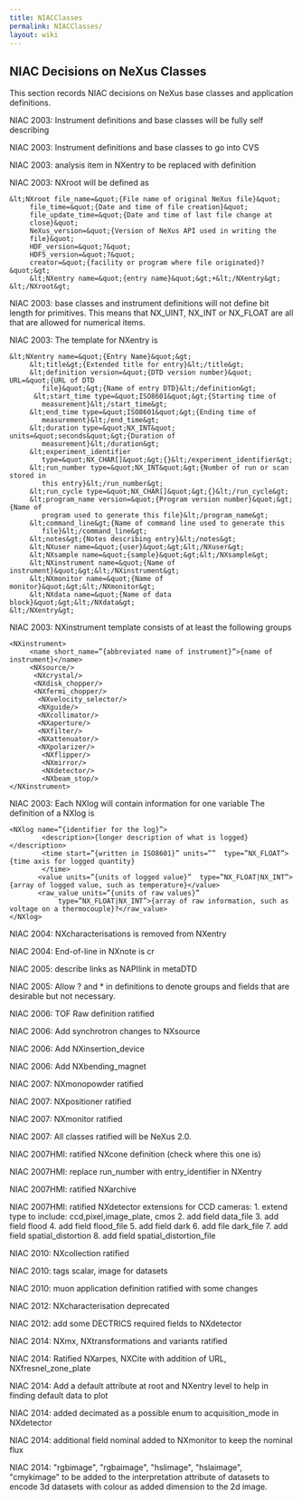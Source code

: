 ```yaml
---
title: NIACClasses
permalink: NIACClasses/
layout: wiki
---
```


NIAC Decisions on NeXus Classes
-------------------------------

This section records NIAC decisions on NeXus base classes and
application definitions.

NIAC 2003: Instrument definitions and base classes will be fully self
describing

NIAC 2003: Instrument definitions and base classes to go into CVS

NIAC 2003: analysis item in NXentry to be replaced with definition

NIAC 2003: NXroot will be defined as

    &lt;NXroot file_name=&quot;{File name of original NeXus file}&quot;
         file_time=&quot;{Date and time of file creation}&quot;
         file_update_time=&quot;{Date and time of last file change at
         close}&quot;
         NeXus_version=&quot;{Version of NeXus API used in writing the
         file}&quot;
         HDF_version=&quot;?&quot;
         HDF5_version=&quot;?&quot;
         creator=&quot;{facility or program where file originated}?&quot;&gt;
         &lt;NXentry name=&quot;{entry name}&quot;&gt;+&lt;/NXentry&gt;
    &lt;/NXroot&gt;

NIAC 2003: base classes and instrument definitions will not define bit
length for primitives. This means that NX\_UINT, NX\_INT or NX\_FLOAT
are all that are allowed for numerical items.

NIAC 2003: The template for NXentry is

    &lt;NXentry name=&quot;{Entry Name}&quot;&gt;
         &lt;title&gt;{Extended title for entry}&lt;/title&gt;
         &lt;definition version=&quot;{DTD version number}&quot; URL=&quot;{URL of DTD
            file}&quot;&gt;{Name of entry DTD}&lt;/definition&gt;
          &lt;start_time type=&quot;ISO8601&quot;&gt;{Starting time of
            measurement}&lt;/start_time&gt;
         &lt;end_time type=&quot;ISO8601&quot;&gt;{Ending time of
            measurement}&lt;/end_time&gt;
         &lt;duration type=&quot;NX_INT&quot; units=&quot;seconds&quot;&gt;{Duration of
            measurement}&lt;/duration&gt;
         &lt;experiment_identifier
            type=&quot;NX_CHAR[]&quot;&gt;{}&lt;/experiment_identifier&gt;
         &lt;run_number type=&quot;NX_INT&quot;&gt;{Number of run or scan stored in
            this entry}&lt;/run_number&gt;
         &lt;run_cycle type=&quot;NX_CHAR[]&quot;&gt;{}&lt;/run_cycle&gt;
         &lt;program_name version=&quot;{Program version number}&quot;&gt;{Name of
            program used to generate this file}&lt;/program_name&gt;
         &lt;command_line&gt;{Name of command line used to generate this
            file}&lt;/command_line&gt;
         &lt;notes&gt;{Notes describing entry}&lt;/notes&gt;
         &lt;NXuser name=&quot;{user}&quot;&gt;&lt;/NXuser&gt;
         &lt;NXsample name=&quot;{sample}&quot;&gt;&lt;/NXsample&gt;
         &lt;NXinstrument name=&quot;{Name of instrument}&quot;&gt;&lt;/NXinstrument&gt;
         &lt;NXmonitor name=&quot;{Name of monitor}&quot;&gt;&lt;/NXmonitor&gt;
         &lt;NXdata name=&quot;{Name of data block}&quot;&gt;&lt;/NXdata&gt;
    &lt;/NXentry&gt;

NIAC 2003: NXinstrument template consists of at least the following
groups

    <NXinstrument> 
         <name short_name=”{abbreviated name of instrument}”>{name of instrument}</name> 
         <NXsource/> 
          <NXcrystal/> 
          <NXdisk_chopper/>
          <NXfermi_chopper/>
           <NXvelocity_selector/> 
           <NXguide/> 
           <NXcollimator/>
           <NXaperture/>
           <NXfilter/>
           <NXattenuator/>
           <NXpolarizer/>
            <NXflipper/>
            <NXmirror/>
            <NXdetector/> 
            <NXbeam_stop/> 
    </NXinstrument>

NIAC 2003: Each NXlog will contain information for one variable The
definition of a NXlog is

    <NXlog name=”{identifier for the log}”> 
            <description>{longer description of what is logged}</description>
            <time start=”{written in ISO8601}” units=””  type=”NX_FLOAT”>{time axis for logged quantity}
            </time> 
           <value units=”{units of logged value}”  type=”NX_FLOAT|NX_INT”>{array of logged value, such as temperature}</value> 
           <raw_value units=”{units of raw values}”
                type=”NX_FLOAT|NX_INT”>{array of raw information, such as voltage on a thermocouple}?</raw_value> 
    </NXlog>

NIAC 2004: NXcharacterisations is removed from NXentry

NIAC 2004: End-of-line in NXnote is cr

NIAC 2005: describe links as NAPIlink in metaDTD

NIAC 2005: Allow ? and \* in definitions to denote groups and fields
that are desirable but not necessary.

NIAC 2006: TOF Raw definition ratified

NIAC 2006: Add synchrotron changes to NXsource

NIAC 2006: Add NXinsertion\_device

NIAC 2006: Add NXbending\_magnet

NIAC 2007: NXmonopowder ratified

NIAC 2007: NXpositioner ratified

NIAC 2007: NXmonitor ratified

NIAC 2007: All classes ratified will be NeXus 2.0.

NIAC 2007HMI: ratified NXcone definition (check where this one is)

NIAC 2007HMI: replace run\_number with entry\_identifier in NXentry

NIAC 2007HMI: ratified NXarchive

NIAC 2007HMI: ratified NXdetector extensions for CCD cameras: 1. extend
type to include: ccd,pixel,image\_plate, cmos 2. add field data\_file 3.
add field flood 4. add field flood\_file 5. add field dark 6. add file
dark\_file 7. add field spatial\_distortion 8. add field
spatial\_distortion\_file

NIAC 2010: NXcollection ratified

NIAC 2010: tags scalar, image for datasets

NIAC 2010: muon application definition ratified with some changes

NIAC 2012: NXcharacterisation deprecated

NIAC 2012: add some DECTRICS required fields to NXdetector

NIAC 2014: NXmx, NXtransformations and variants ratified

NIAC 2014: Ratified NXarpes, NXCite with addition of URL,
NXfresnel\_zone\_plate

NIAC 2014: Add a default attribute at root and NXentry level to help in
finding default data to plot

NIAC 2014: added decimated as a possible enum to acquisition\_mode in
NXdetector

NIAC 2014: additional field nominal added to NXmonitor to keep the
nominal flux

NIAC 2014: "rgbimage", "rgbaimage", "hslimage", "hslaimage", "cmykimage"
to be added to the interpretation attribute of datasets to encode 3d
datasets with colour as added dimension to the 2d image.
